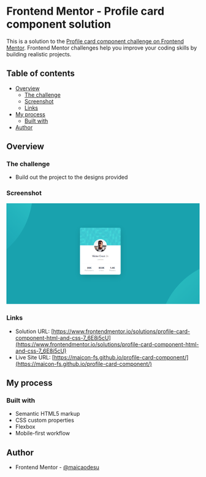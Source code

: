 # Frontend Mentor - Profile card component solution

This is a solution to the [Profile card component challenge on Frontend Mentor](https://www.frontendmentor.io/challenges/profile-card-component-cfArpWshJ). Frontend Mentor challenges help you improve your coding skills by building realistic projects. 

## Table of contents

- [Overview](#overview)
  - [The challenge](#the-challenge)
  - [Screenshot](#screenshot)
  - [Links](#links)
- [My process](#my-process)
  - [Built with](#built-with)
- [Author](#author)

## Overview

### The challenge

- Build out the project to the designs provided

### Screenshot

![](./screenshot.png)

### Links

- Solution URL: [https://www.frontendmentor.io/solutions/profile-card-component-html-and-css-7_6E8i5cU](https://www.frontendmentor.io/solutions/profile-card-component-html-and-css-7_6E8i5cU)
- Live Site URL: [https://maicon-fs.github.io/profile-card-component/](https://maicon-fs.github.io/profile-card-component/)

## My process

### Built with

- Semantic HTML5 markup
- CSS custom properties
- Flexbox
- Mobile-first workflow

## Author

- Frontend Mentor - [@maicaodesu](https://www.frontendmentor.io/profile/maicaodesu)
